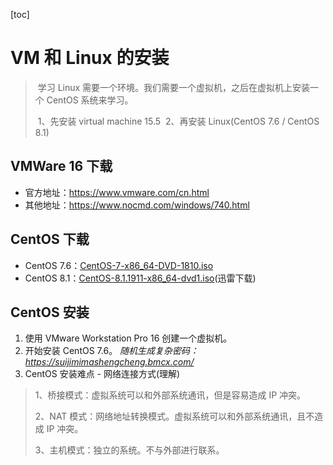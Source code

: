 [toc]

# VM 和 Linux 的安装

> ​	学习 Linux 需要一个环境。我们需要一个虚拟机，之后在虚拟机上安装一个 CentOS 系统来学习。
>
> ​	1、先安装 virtual machine 15.5
> ​	2、再安装 Linux(CentOS 7.6 / CentOS 8.1)



## VMWare 16 下载

- 官方地址：<https://www.vmware.com/cn.html>
- 其他地址：<https://www.nocmd.com/windows/740.html>

## CentOS 下载

- CentOS 7.6：[CentOS-7-x86_64-DVD-1810.iso](http://mirror.nsc.liu.se/centos-store/7.6.1810/isos/x86_64/CentOS-7-x86_64-DVD-1810.iso)
- CentOS 8.1：[CentOS-8.1.1911-x86_64-dvd1.iso](https://vault.centos.org/8.1.1911/isos/x86_64/CentOS-8.1.1911-x86_64-dvd1.iso)(迅雷下载)

## CentOS 安装

1. 使用 VMware Workstation Pro 16 创建一个虚拟机。
2. 开始安装 CentOS 7.6。
    *随机生成复杂密码：https://suijimimashengcheng.bmcx.com/*
3. CentOS 安装难点 - 网络连接方式(理解)

> 1、桥接模式：虚拟系统可以和外部系统通讯，但是容易造成 IP 冲突。
>
> 2、NAT 模式：网络地址转换模式。虚拟系统可以和外部系统通讯，且不造成 IP 冲突。
>
> 3、主机模式：独立的系统。不与外部进行联系。

